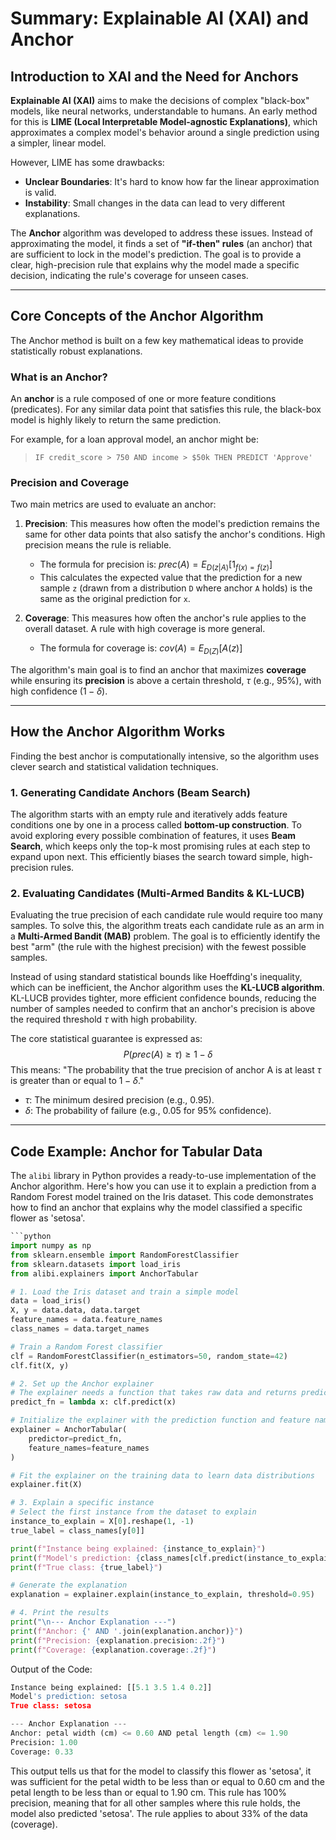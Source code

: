 # Summary: Explainable AI (XAI) and Anchor

## **Introduction to XAI and the Need for Anchors**

**Explainable AI (XAI)** aims to make the decisions of complex "black-box" models, like neural networks, understandable to humans. An early method for this is **LIME (Local Interpretable Model-agnostic Explanations)**, which approximates a complex model's behavior around a single prediction using a simpler, linear model.

However, LIME has some drawbacks:
* **Unclear Boundaries**: It's hard to know how far the linear approximation is valid.
* **Instability**: Small changes in the data can lead to very different explanations.

The **Anchor** algorithm was developed to address these issues. Instead of approximating the model, it finds a set of **"if-then" rules** (an anchor) that are sufficient to lock in the model's prediction. The goal is to provide a clear, high-precision rule that explains why the model made a specific decision, indicating the rule's coverage for unseen cases.

---

## **Core Concepts of the Anchor Algorithm**

The Anchor method is built on a few key mathematical ideas to provide statistically robust explanations.

### **What is an Anchor?**

An **anchor** is a rule composed of one or more feature conditions (predicates). For any similar data point that satisfies this rule, the black-box model is highly likely to return the same prediction.

For example, for a loan approval model, an anchor might be:
> `IF credit_score > 750 AND income > $50k THEN PREDICT 'Approve'`

### **Precision and Coverage**

Two main metrics are used to evaluate an anchor:

1.  **Precision**: This measures how often the model's prediction remains the same for other data points that also satisfy the anchor's conditions. High precision means the rule is reliable.
    * The formula for precision is: $prec(A) = E_{D(z|A)}[1_{f(x)=f(z)}]$ 
    * This calculates the expected value that the prediction for a new sample `z` (drawn from a distribution `D` where anchor `A` holds) is the same as the original prediction for `x`.

2.  **Coverage**: This measures how often the anchor's rule applies to the overall dataset. A rule with high coverage is more general.
    * The formula for coverage is: $cov(A) = E_{D(Z)}[A(z)]$ 

The algorithm's main goal is to find an anchor that maximizes **coverage** while ensuring its **precision** is above a certain threshold, $\tau$ (e.g., 95%), with high confidence ($1-\delta$).

---

## **How the Anchor Algorithm Works**

Finding the best anchor is computationally intensive, so the algorithm uses clever search and statistical validation techniques.

### **1. Generating Candidate Anchors (Beam Search)**

The algorithm starts with an empty rule and iteratively adds feature conditions one by one in a process called **bottom-up construction**. To avoid exploring every possible combination of features, it uses **Beam Search**, which keeps only the top-k most promising rules at each step to expand upon next. This efficiently biases the search toward simple, high-precision rules.

### **2. Evaluating Candidates (Multi-Armed Bandits & KL-LUCB)**

Evaluating the true precision of each candidate rule would require too many samples. To solve this, the algorithm treats each candidate rule as an arm in a **Multi-Armed Bandit (MAB)** problem. The goal is to efficiently identify the best "arm" (the rule with the highest precision) with the fewest possible samples.

Instead of using standard statistical bounds like Hoeffding's inequality, which can be inefficient, the Anchor algorithm uses the **KL-LUCB algorithm**. KL-LUCB provides tighter, more efficient confidence bounds, reducing the number of samples needed to confirm that an anchor's precision is above the required threshold $\tau$ with high probability.

The core statistical guarantee is expressed as:
$$P(prec(A) \ge \tau) \ge 1 - \delta$$
This means: "The probability that the true precision of anchor A is at least $\tau$ is greater than or equal to $1 - \delta$."

* $\tau$: The minimum desired precision (e.g., 0.95).
* $\delta$: The probability of failure (e.g., 0.05 for 95% confidence).

---

## **Code Example: Anchor for Tabular Data**

The `alibi` library in Python provides a ready-to-use implementation of the Anchor algorithm. Here's how you can use it to explain a prediction from a Random Forest model trained on the Iris dataset. This code demonstrates how to find an anchor that explains why the model classified a specific flower as 'setosa'.

```python
```python
import numpy as np
from sklearn.ensemble import RandomForestClassifier
from sklearn.datasets import load_iris
from alibi.explainers import AnchorTabular

# 1. Load the Iris dataset and train a simple model
data = load_iris()
X, y = data.data, data.target
feature_names = data.feature_names
class_names = data.target_names

# Train a Random Forest classifier
clf = RandomForestClassifier(n_estimators=50, random_state=42)
clf.fit(X, y)

# 2. Set up the Anchor explainer
# The explainer needs a function that takes raw data and returns predictions
predict_fn = lambda x: clf.predict(x)

# Initialize the explainer with the prediction function and feature names
explainer = AnchorTabular(
    predictor=predict_fn,
    feature_names=feature_names
)

# Fit the explainer on the training data to learn data distributions
explainer.fit(X)

# 3. Explain a specific instance
# Select the first instance from the dataset to explain
instance_to_explain = X[0].reshape(1, -1)
true_label = class_names[y[0]]

print(f"Instance being explained: {instance_to_explain}")
print(f"Model's prediction: {class_names[clf.predict(instance_to_explain)[0]]}")
print(f"True class: {true_label}")

# Generate the explanation
explanation = explainer.explain(instance_to_explain, threshold=0.95)

# 4. Print the results
print("\n--- Anchor Explanation ---")
print(f"Anchor: {' AND '.join(explanation.anchor)}")
print(f"Precision: {explanation.precision:.2f}")
print(f"Coverage: {explanation.coverage:.2f}")
```

Output of the Code:

```python
Instance being explained: [[5.1 3.5 1.4 0.2]]
Model's prediction: setosa
True class: setosa

--- Anchor Explanation ---
Anchor: petal width (cm) <= 0.60 AND petal length (cm) <= 1.90
Precision: 1.00
Coverage: 0.33
```

This output tells us that for the model to classify this flower as 'setosa', it was sufficient for the petal width to be less than or equal to 0.60 cm and the petal length to be less than or equal to 1.90 cm. This rule has 100% precision, meaning that for all other samples where this rule holds, the model also predicted 'setosa'. The rule applies to about 33% of the data (coverage).
